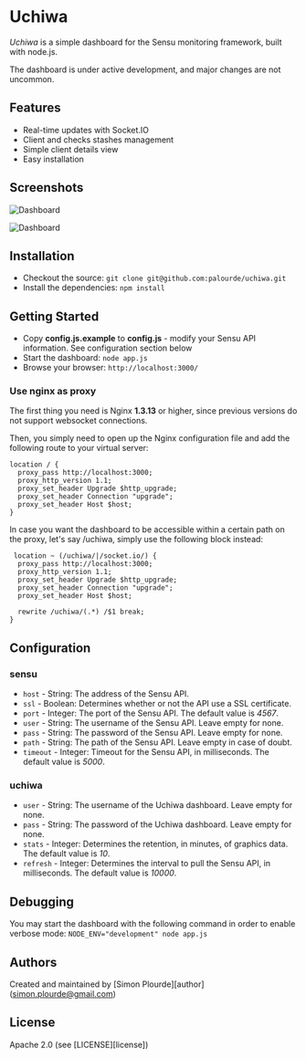 # Uchiwa

*Uchiwa* is a simple dashboard for the Sensu monitoring framework, built with node.js.

The dashboard is under active development, and major changes are not uncommon.

## Features

* Real-time updates with Socket.IO
* Client and checks stashes management
* Simple client details view
* Easy installation

## Screenshots

![Dashboard](http://palourde.github.io/images/uchiwa-dashboard.png)

![Dashboard](http://palourde.github.io/images/uchiwa-client.png)

## Installation

* Checkout the source: `git clone git@github.com:palourde/uchiwa.git`
* Install the dependencies: `npm install`

## Getting Started

* Copy **config.js.example** to **config.js** - modify your Sensu API information. See configuration section below
* Start the dashboard: `node app.js`
* Browse your browser: `http://localhost:3000/`

### Use nginx as proxy

The first thing you need is Nginx **1.3.13** or higher, since previous versions do not support websocket connections.

Then, you simply need to open up the Nginx configuration file and add the following route to your virtual server:
```
location / {
  proxy_pass http://localhost:3000;
  proxy_http_version 1.1;
  proxy_set_header Upgrade $http_upgrade;
  proxy_set_header Connection "upgrade";
  proxy_set_header Host $host;
}
```

In case you want the dashboard to be accessible within a certain path on the proxy, let's say /uchiwa, simply use the following block instead:
```
 location ~ (/uchiwa/|/socket.io/) {
  proxy_pass http://localhost:3000;
  proxy_http_version 1.1;
  proxy_set_header Upgrade $http_upgrade;
  proxy_set_header Connection "upgrade";
  proxy_set_header Host $host;

  rewrite /uchiwa/(.*) /$1 break;
}
```

## Configuration
### sensu
- `host` - String: The address of the Sensu API.
- `ssl` - Boolean: Determines whether or not the API use a SSL certificate.
- `port` - Integer: The port of the Sensu API. The default value is *4567*.
- `user` - String: The username of the Sensu API. Leave empty for none.
- `pass` - String: The password of the Sensu API. Leave empty for none.
- `path` - String: The path of the Sensu API. Leave empty in case of doubt.
- `timeout` - Integer: Timeout for the Sensu API, in milliseconds. The default value is *5000*.

### uchiwa
- `user` - String: The username of the Uchiwa dashboard. Leave empty for none.
- `pass` - String: The password of the Uchiwa dashboard. Leave empty for none.
- `stats` - Integer: Determines the retention, in minutes, of graphics data. The default value is *10*.
- `refresh` - Integer: Determines the interval to pull the Sensu API, in milliseconds. The default value is *10000*.

## Debugging
You may start the dashboard with the following command in order to enable verbose mode: `NODE_ENV="development" node app.js`

## Authors
Created and maintained by [Simon Plourde][author] (<simon.plourde@gmail.com>)

## License
Apache 2.0 (see [LICENSE][license])
